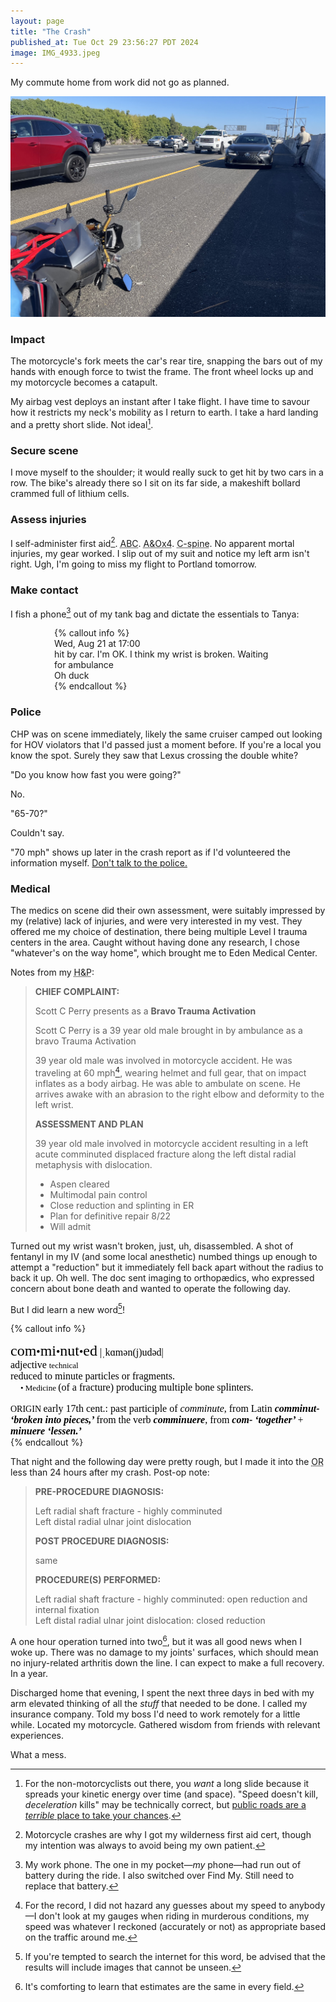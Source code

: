 ```yaml
---
layout: page
title: "The Crash"
published_at: Tue Oct 29 23:56:27 PDT 2024
image: IMG_4933.jpeg
---
```


My commute home from work did not go as planned.

![Crash scene looking south on I-880 northbound in Hayward from the median shoulder, motorcycle partially cropped bottom left lying on its side, the Lexus that hit me parked in the middle. Dense traffic crawling past.](IMG_4933.jpeg)

### Impact

The motorcycle's fork meets the car's rear tire, snapping the bars out of my hands with enough force to twist the frame. The front wheel locks up and my motorcycle becomes a catapult.

My airbag vest deploys an instant after I take flight. I have time to savour how it restricts my neck's mobility as I return to earth. I take a hard landing and a pretty short slide. Not ideal[^ideal].

### Secure scene

I move myself to the shoulder; it would really suck to get hit by two cars in a row. The bike's already there so I sit on its far side, a makeshift bollard crammed full of lithium cells.

### Assess injuries

I self-administer first aid[^wilderness]. <abbr title="Airway, Breathing, Circulation">ABC</abbr>. <abbr title="Alert and Oriented, ⁴⁄₄">A&Ox4</abbr>. <abbr title="Cervical spine">C-spine</abbr>. No apparent mortal injuries, my gear worked. I slip out of my suit and notice my left arm isn't right. Ugh, I'm going to miss my flight to Portland tomorrow.

### Make contact

I fish a phone[^phone] out of my tank bag and dictate the essentials to Tanya:

<div class="imessage" style="margin-left: 5em; margin-right: 5em">
{% callout info %}
<div class="timestamp">Wed, Aug 21 at 17:00</div>

<div class="message-container">
<div class="bubble">hit by car. I'm OK. I think my wrist is broken. Waiting for ambulance</div>
</div>

<div class="reply-container">
    <div class="bubble">Oh duck</div>
</div>
{% endcallout %}
</div>

### Police

CHP was on scene immediately, likely the same cruiser camped out looking for HOV violators that I'd passed just a moment before. If you're a local you know the spot. Surely they saw that Lexus crossing the double white?

"Do you know how fast you were going?"

No.

"65-70?"

Couldn't say.

"70 mph" shows up later in the crash report as if I'd volunteered the information myself. [Don't talk to the police.](https://www.youtube.com/watch?v=d-7o9xYp7eE)

### Medical

The medics on scene did their own assessment, were suitably impressed by my (relative) lack of injuries, and were very interested in my vest. They offered me my choice of destination, there being multiple Level I trauma centers in the area. Caught without having done any research, I chose "whatever's on the way home", which brought me to Eden Medical Center.

Notes from my <abbr title="History and Physical examination">H&P</abbr>:

> **CHIEF COMPLAINT:**
>
> Scott C Perry presents as a **Bravo Trauma Activation**
>
> Scott C Perry is a 39 year old male brought in by ambulance as a bravo Trauma Activation
>
> 39 year old male was involved in motorcycle accident. He was traveling at 60 mph[^allegedly], wearing helmet and full gear, that on impact inflates as a body airbag. He was able to ambulate on scene. He arrives awake with an abrasion to the right elbow and deformity to the left wrist.
>
> **ASSESSMENT AND PLAN**
>
> 39 year old male involved in motorcycle accident resulting in a left acute comminuted displaced fracture along the left distal radial metaphysis with dislocation.
>
> * Aspen cleared
> * Multimodal pain control
> * Close reduction and splinting in ER
> * Plan for definitive repair 8/22
> * Will admit

Turned out my wrist wasn't broken, just, uh,  disassembled. A shot of fentanyl in my IV (and some local anesthetic) numbed things up enough to attempt a "reduction" but it immediately fell back apart without the radius to back it up. Oh well. The doc sent imaging to orthopædics, who expressed concern about bone death and wanted to operate the following day.

But I did learn a new word[^search]!

{% callout info %}
<div class="defs"><span class="Apple-style-span" style="border-collapse: separate; color: rgb(0, 0, 0); font-family: Times; font-size: medium; font-style: normal; font-variant: normal; font-weight: normal; letter-spacing: normal; line-height: normal; orphans: 2; text-align: auto; text-indent: 0px; text-transform: none; white-space: normal; widows: 2; word-spacing: 0px; -webkit-border-horizontal-spacing: 0px; -webkit-border-vertical-spacing: 0px; -webkit-text-decorations-in-effect: none; -webkit-text-size-adjust: auto; -webkit-text-stroke-width: 0px; "><!-- wordid: 15548--><div class="def"><span class="def" style="font-family: Baskerville; "><span class="hwGrp" d:priority="2" style="font-weight: normal; "><span class="hw" d:priority="2" d:dhw="1" style="font-size: 24px; ">com<span class="hsb" style="font-size: 75%; ">•</span>mi<span class="hsb" style="font-size: 75%; ">•</span>nut<span class="hsb" style="font-size: 75%; ">•</span>ed</span><span class="pronGrp" d:priority="2" style="font-weight: normal; "><span class="pr" d:pr="US" type="US" style="font-family: HiraMinPro-W3; display: none; "> |ˈkäməˌn(y)oōtəd|</span><span class="pr" d:pr="US_IPA" type="US_IPA" style="font-family: HiraMinPro-W3; "> |ˌkɑmən(j)udəd|</span><span class="pr" d:pr="UK_IPA" type="UK_IPA" style="font-family: HiraMinPro-W3; display: none; "> |ˌkɒmɪnjuːtɪd|</span></span></span><span class="SB" style="display: block; margin-left: 1em; text-indent: -1em; "><span class="prelim"><span class="ps" d:ps="1" style="font-weight: normal; "> adjective </span><span class="regLabel" style="font-family: HelveticaNeue-Light; font-size: 13px; "> technical </span></span><span class="sense" d:abs="1" style="display: block; "> <span class="def" style="font-weight: normal; "> reduced to minute particles or fragments. </span><span class="specUse" d:priority="2" style="display: block; text-indent: 0px; "><span class="MS" style="display: block; "><span class="lbl" style="font-family: LucidaGrande; font-size: 13px; ">  • </span><span class="subjLabel" style="font-family: HelveticaNeue-Light; font-size: 13px; "> Medicine </span><span class="def" style="font-weight: normal; "> (of a fracture) producing multiple bone splinters. </span></span></span></span></span><span class="etymBlock" d:priority="2" style="display: block; margin-top: 1em; text-indent: 0px; "><span class="lbl" style="font-size: 14px; ">ORIGIN  </span><span class="date" style="font-weight: normal; ">early 17th cent.</span>: past participle of<span class="italic" style="font-style: italic"> comminute</span>, from<span class="lang" style="font-weight: normal; "> Latin </span><span class="ff" style="font-weight: 600; font-style: italic; "> comminut- </span><span class="trans" style="font-weight: 600; font-style: italic; "> ‘broken into pieces,’ </span>from the verb<span class="ff" style="font-weight: 600; font-style: italic; "> comminuere</span>, from<span class="ff" style="font-weight: 600; font-style: italic; "> com- </span><span class="trans" style="font-weight: 600; font-style: italic; "> ‘together’ </span>+<span class="ff" style="font-weight: 600; font-style: italic; "> minuere </span><span class="trans" style="font-weight: 600; font-style: italic; "> ‘lessen.’ </span></span></span></div></span></div>
{% endcallout %}

That night and the following day were pretty rough, but I made it into the <abbr title="Operating Room">OR</abbr> less than 24 hours after my crash. Post-op note:

> **PRE-PROCEDURE DIAGNOSIS:**
>
> Left radial shaft fracture - highly comminuted<br />
> Left distal radial ulnar joint dislocation
>
> **POST PROCEDURE DIAGNOSIS:**
>
> same
>
> **PROCEDURE(S) PERFORMED:**
>
> Left radial shaft fracture - highly comminuted: open reduction and internal fixation<br />
> Left distal radial ulnar joint dislocation: closed reduction

A one hour operation turned into two[^estimates], but it was all good news when I woke up. There was no damage to my joints' surfaces, which should mean no injury-related arthritis down the line. I can expect to make a full recovery. In a year.

Discharged home that evening, I spent the next three days in bed with my arm elevated thinking of all the _stuff_ that needed to be done. I called my insurance company. Told my boss I'd need to work remotely for a little while. Located my motorcycle. Gathered wisdom from friends with relevant experiences.

What a mess.

[^ideal]: For the non-motorcyclists out there, you _want_ a long slide because it spreads your kinetic energy over time (and space). "Speed doesn't kill, _deceleration_ kills" may be technically correct, but [public roads are a _terrible_ place to take your chances](https://www.youtube.com/watch?v=VruWHHEnZGw).
[^wilderness]: Motorcycle crashes are why I got my wilderness first aid cert, though my intention was always to avoid being my own patient.
[^phone]: My work phone. The one in my pocket—_my_ phone—had run out of battery during the ride. I also switched over Find My. Still need to replace that battery.
[^allegedly]: For the record, I did not hazard any guesses about my speed to anybody—I don't look at my gauges when riding in murderous conditions, my speed was whatever I reckoned (accurately or not) as appropriate based on the traffic around me.
[^search]: If you're tempted to search the internet for this word, be advised that the results will include images that cannot be unseen.
[^estimates]: It's comforting to learn that estimates are the same in every field.
